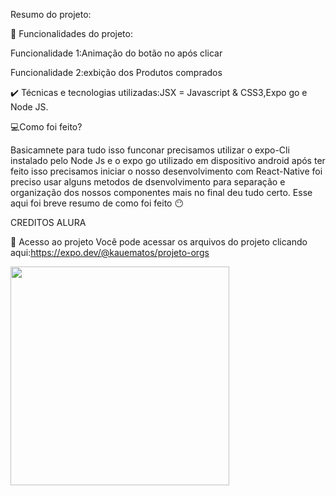 
Resumo do projeto:

🔨 Funcionalidades do projeto:

Funcionalidade 1:Animação do botão no após clicar 

Funcionalidade 2:exbição dos Produtos comprados 


✔️ Técnicas e tecnologias utilizadas:JSX = Javascript & CSS3,Expo go e Node JS.

💻Como foi feito?

Basicamnete para tudo isso funconar precisamos utilizar o expo-Cli instalado pelo Node Js e o expo go utilizado em dispositivo android após ter feito isso precisamos iniciar o nosso desenvolvimento com React-Native foi preciso usar alguns metodos de dsenvolvimento para separação e organização dos nossos componentes mais no final deu tudo certo. Esse aqui foi breve resumo de como foi feito 😶


CREDITOS ALURA

📁 Acesso ao projeto Você pode acessar os arquivos do projeto clicando aqui:https://expo.dev/@kauematos/projeto-orgs

<img src="https://user-images.githubusercontent.com/9091491/123982988-e3ccb700-d999-11eb-880e-872881ee8b10.gif" width="350" />



